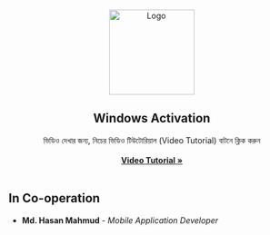 <br/>
<p align="center">
  <a href="https://github.com/AppBondTech/Implement_AutoLink">
    <img src="https://mdhasanmahmud.000webhostapp.com/inappupdate/youtubelogo.png" alt="Logo" width="150" height="150">
  </a>

  <h2 align="center">Windows Activation</h2>

  <p align="center">
    ভিডিও দেখার জন্য, নিচের ভিডিও টিউটোরিয়াল (Video Tutorial) বাটনে ক্লিক করুন
    <br/>
    <br/>
    <a href="https://youtu.be/b8WuNP8lFdk"><strong> Video Tutorial »</strong></a>
    <br/>
    <br/>
    

## In Co-operation

* **Md. Hasan Mahmud** - *Mobile Application Developer*
